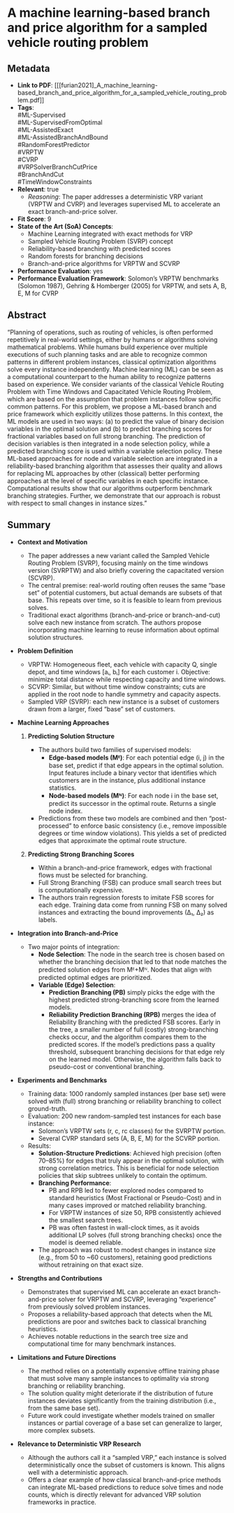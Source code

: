 # A machine learning-based branch and price algorithm for a sampled vehicle routing problem

## Metadata

- **Link to PDF**: [[[furian2021]_A_machine_learning-based_branch_and_price_algorithm_for_a_sampled_vehicle_routing_problem.pdf]]
- **Tags**:  
  #ML-Supervised  
  #ML-SupervisedFromOptimal  
  #ML-AssistedExact  
  #ML-AssistedBranchAndBound  
  #RandomForestPredictor  
  #VRPTW  
  #CVRP  
  #VRPSolverBranchCutPrice  
  #BranchAndCut  
  #TimeWindowConstraints  
- **Relevant**: true  
  - *Reasoning*: The paper addresses a deterministic VRP variant (VRPTW and CVRP) and leverages supervised ML to accelerate an exact branch-and-price solver.  
- **Fit Score**: 9  
- **State of the Art (SoA) Concepts**:
  - Machine Learning integrated with exact methods for VRP  
  - Sampled Vehicle Routing Problem (SVRP) concept  
  - Reliability-based branching with predicted scores  
  - Random forests for branching decisions  
  - Branch-and-price algorithms for VRPTW and SCVRP  
- **Performance Evaluation**: yes  
- **Performance Evaluation Framework**: Solomon’s VRPTW benchmarks (Solomon 1987), Gehring & Homberger (2005) for VRPTW, and sets A, B, E, M for CVRP  

## Abstract
“Planning of operations, such as routing of vehicles, is often performed repetitively in real-world settings, either by humans or algorithms solving mathematical problems. While humans build experience over multiple executions of such planning tasks and are able to recognize common patterns in different problem instances, classical optimization algorithms solve every instance independently. Machine learning (ML) can be seen as a computational counterpart to the human ability to recognize patterns based on experience. We consider variants of the classical Vehicle Routing Problem with Time Windows and Capacitated Vehicle Routing Problem, which are based on the assumption that problem instances follow specific common patterns. For this problem, we propose a ML-based branch and price framework which explicitly utilizes those patterns. In this context, the ML models are used in two ways: (a) to predict the value of binary decision variables in the optimal solution and (b) to predict branching scores for fractional variables based on full strong branching. The prediction of decision variables is then integrated in a node selection policy, while a predicted branching score is used within a variable selection policy. These ML-based approaches for node and variable selection are integrated in a reliability-based branching algorithm that assesses their quality and allows for replacing ML approaches by other (classical) better performing approaches at the level of specific variables in each specific instance. Computational results show that our algorithms outperform benchmark branching strategies. Further, we demonstrate that our approach is robust with respect to small changes in instance sizes.”  

## Summary
- **Context and Motivation**
  - The paper addresses a new variant called the Sampled Vehicle Routing Problem (SVRP), focusing mainly on the time windows version (SVRPTW) and also briefly covering the capacitated version (SCVRP).  
  - The central premise: real-world routing often reuses the same “base set” of potential customers, but actual demands are subsets of that base. This repeats over time, so it is feasible to learn from previous solves.
  - Traditional exact algorithms (branch-and-price or branch-and-cut) solve each new instance from scratch. The authors propose incorporating machine learning to reuse information about optimal solution structures.

- **Problem Definition**
  - VRPTW: Homogeneous fleet, each vehicle with capacity Q, single depot, and time windows [aᵢ, bᵢ] for each customer i. Objective: minimize total distance while respecting capacity and time windows.
  - SCVRP: Similar, but without time window constraints; cuts are applied in the root node to handle symmetry and capacity aspects.
  - Sampled VRP (SVRP): each new instance is a subset of customers drawn from a larger, fixed “base” set of customers.

- **Machine Learning Approaches**
  1. **Predicting Solution Structure**  
     - The authors build two families of supervised models:
       - **Edge-based models (Mᴱ)**: For each potential edge (i, j) in the base set, predict if that edge appears in the optimal solution. Input features include a binary vector that identifies which customers are in the instance, plus additional instance statistics.  
       - **Node-based models (Mᴺ)**: For each node i in the base set, predict its successor in the optimal route. Returns a single node index.  
     - Predictions from these two models are combined and then “post-processed” to enforce basic consistency (i.e., remove impossible degrees or time window violations). This yields a set of predicted edges that approximate the optimal route structure.

  2. **Predicting Strong Branching Scores**  
     - Within a branch-and-price framework, edges with fractional flows must be selected for branching.  
     - Full Strong Branching (FSB) can produce small search trees but is computationally expensive.  
     - The authors train regression forests to imitate FSB scores for each edge. Training data come from running FSB on many solved instances and extracting the bound improvements (∆₁, ∆₂) as labels.

- **Integration into Branch-and-Price**
  - Two major points of integration:
    - **Node Selection**: The node in the search tree is chosen based on whether the branching decision that led to that node matches the predicted solution edges from Mᴱ+Mᴺ. Nodes that align with predicted optimal edges are prioritized.  
    - **Variable (Edge) Selection**: 
      - **Prediction Branching (PB)** simply picks the edge with the highest predicted strong-branching score from the learned models.
      - **Reliability Prediction Branching (RPB)** merges the idea of Reliability Branching with the predicted FSB scores. Early in the tree, a smaller number of full (costly) strong-branching checks occur, and the algorithm compares them to the predicted scores. If the model’s predictions pass a quality threshold, subsequent branching decisions for that edge rely on the learned model. Otherwise, the algorithm falls back to pseudo-cost or conventional branching.

- **Experiments and Benchmarks**
  - Training data: 1000 randomly sampled instances (per base set) were solved with (full) strong branching or reliability branching to collect ground-truth.  
  - Evaluation: 200 new random-sampled test instances for each base instance:
    - Solomon’s VRPTW sets (r, c, rc classes) for the SVRPTW portion.
    - Several CVRP standard sets (A, B, E, M) for the SCVRP portion.
  - Results:
    - **Solution-Structure Predictions**: Achieved high precision (often 70–85%) for edges that truly appear in the optimal solution, with strong correlation metrics. This is beneficial for node selection policies that skip subtrees unlikely to contain the optimum.
    - **Branching Performance**:  
      - PB and RPB led to fewer explored nodes compared to standard heuristics (Most Fractional or Pseudo-Cost) and in many cases improved or matched reliability branching.  
      - For VRPTW instances of size 50, RPB consistently achieved the smallest search trees.  
      - PB was often fastest in wall-clock times, as it avoids additional LP solves (full strong branching checks) once the model is deemed reliable.  
    - The approach was robust to modest changes in instance size (e.g., from 50 to ~60 customers), retaining good predictions without retraining on that exact size.

- **Strengths and Contributions**
  - Demonstrates that supervised ML can accelerate an exact branch-and-price solver for VRPTW and SCVRP, leveraging “experience” from previously solved problem instances.  
  - Proposes a reliability-based approach that detects when the ML predictions are poor and switches back to classical branching heuristics.  
  - Achieves notable reductions in the search tree size and computational time for many benchmark instances.

- **Limitations and Future Directions**
  - The method relies on a potentially expensive offline training phase that must solve many sample instances to optimality via strong branching or reliability branching.  
  - The solution quality might deteriorate if the distribution of future instances deviates significantly from the training distribution (i.e., from the same base set).  
  - Future work could investigate whether models trained on smaller instances or partial coverage of a base set can generalize to larger, more complex subsets.

- **Relevance to Deterministic VRP Research**
  - Although the authors call it a “sampled VRP,” each instance is solved deterministically once the subset of customers is known. This aligns well with a deterministic approach.  
  - Offers a clear example of how classical branch-and-price methods can integrate ML-based predictions to reduce solve times and node counts, which is directly relevant for advanced VRP solution frameworks in practice.